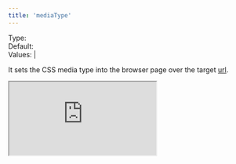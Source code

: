 ```yaml
---
title: 'mediaType'
---
```


Type: <Type children='<string>'/><br/>
Default: <Type children="'screen'"/><br/>
Values: <TypeContainer><Type children="'screen'"/> | <Type children="'print'"/></TypeContainer>

It sets the CSS media type into the browser page over the target [url](/docs/api/parameters/url).

<Iframe
  src="https://api.microlink.io/?url=https://blog.alexmaccaw.com/advice-to-my-younger-self&pdf&embed=pdf.url&mediaType=screen&meta=false&waitUntil=networkidle2"
/>

<MultiCodeEditor languages={mqlCode('https://blog.alexmaccaw.com/advice-to-my-younger-self', {  pdf: true, mediaType: 'screen' })} />

Normally you will combine this query parameter with [screenshot](/docs/api/parameters/screenshot) or [pdf](/docs/api/parameters/pdf).  If you are using [pdf](/docs/api/parameters/pdf), the default media type will be `'print'`.
